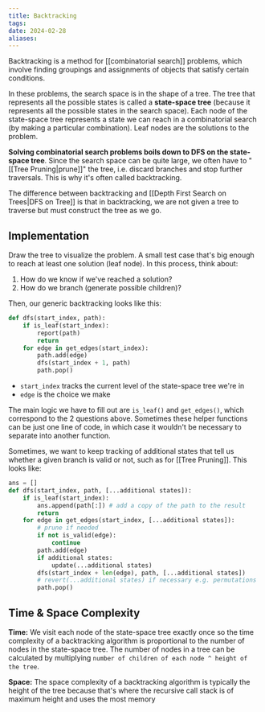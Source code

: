 ```yaml
---
title: Backtracking
tags: 
date: 2024-02-28
aliases:
---
```

Backtracking is a method for [[combinatorial search]] problems, which involve finding groupings and assignments of objects that satisfy certain conditions. 

In these problems, the search space is in the shape of a tree. The tree that represents all the possible states is called a **state-space tree** (because it represents all the possible states in the search space). Each node of the state-space tree represents a state we can reach in a combinatorial search (by making a particular combination). Leaf nodes are the solutions to the problem. 

**Solving combinatorial search problems boils down to DFS on the state-space tree**. Since the search space can be quite large, we often have to "[[Tree Pruning|prune]]" the tree, i.e. discard branches and stop further traversals. This is why it's often called backtracking.

The difference between backtracking and [[Depth First Search on Trees|DFS on Tree]] is that in backtracking, we are not given a tree to traverse but must construct the tree as we go.

## Implementation
Draw the tree to visualize the problem. A small test case that's big enough to reach at least one solution (leaf node). In this process, think about:
1. How do we know if we've reached a solution?
2. How do we branch (generate possible children)?

Then, our generic backtracking looks like this:
```python
def dfs(start_index, path):
	if is_leaf(start_index):
		report(path)
		return
	for edge in get_edges(start_index):
		path.add(edge)
		dfs(start_index + 1, path)
		path.pop()
```

- `start_index` tracks the current level of the state-space tree we're in
- `edge` is the choice we make

The main logic we have to fill out are `is_leaf()` and `get_edges()`, which correspond to the 2 questions above. Sometimes these helper functions can be just one line of code, in which case it wouldn't be necessary to separate into another function.

Sometimes, we want to keep tracking of additional states that tell us whether a given branch is valid or not, such as for [[Tree Pruning]]. This looks like:

```python
ans = []
def dfs(start_index, path, [...additional states]):
    if is_leaf(start_index):
        ans.append(path[:]) # add a copy of the path to the result
        return
    for edge in get_edges(start_index, [...additional states]):
        # prune if needed
        if not is_valid(edge):
            continue
        path.add(edge)
        if additional states:
            update(...additional states)
        dfs(start_index + len(edge), path, [...additional states])
        # revert(...additional states) if necessary e.g. permutations
        path.pop()
```

## Time & Space Complexity
**Time:** We visit each node of the state-space tree exactly once so the time complexity of a backtracking algorithm is proportional to the number of nodes in the state-space tree. The number of nodes in a tree can be calculated by multiplying `number of children of each node ^ height of the tree`.

**Space:** The space complexity of a backtracking algorithm is typically the height of the tree because that's where the recursive call stack is of maximum height and uses the most memory
